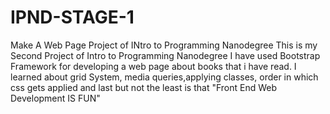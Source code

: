 # IPND-STAGE-1
Make A Web Page Project of INtro to Programming Nanodegree
This is my Second Project of Intro to Programming Nanodegree
I have used Bootstrap Framework for developing a web page about books that i have read.
I learned about grid System, media queries,applying classes, order in which css gets applied
and last but not the least is that "Front End Web Development IS FUN"

